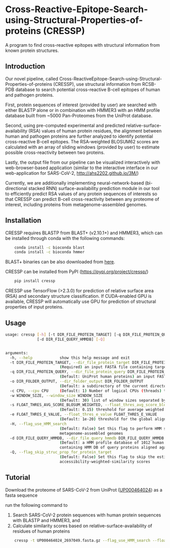 # Cross-Reactive-Epitope-Search-using-Structural-Properties-of-proteins (CRESSP)
 A program to find cross-reactive epitopes with structural information from known protein structures.



## Introduction

Our novel pipeline, called Cross-ReactiveEpitope-Search-using-Structural-Properties-of-proteins (CRESSP), use structural information from RCSB-PDB database to search potential cross-reactive B-cell epitopes of human and pathogen proteins. 

First, protein sequences of interest (provided by user) are searched with either BLASTP alone or in combination with HMMER3 with an HMM profile database built from ~5000 Pan-Proteomes from the UniProt database.

Second, using pre-computed experimental and predicted relative-surface-availability (RSA) values of human protein residues, the alignment between human and pathogen proteins are further analyzed to identify potential cross-reactive B-cell epitopes. The RSA-weighted BLOSUM62 scores are calculated with an array of sliding windows (provided by user) to estimate possible cross-reactivity between two proteins.

Lastly, the output file from our pipeline can be visualized interactively with web-browser-based application (similar to the interactive interface in our web-application for SARS-CoV-2, http://ahs2202.github.io/3M/)

Currently, we are additionally implementing neural-network-based (bi-directional stacked RNN) surface-availability prediction module in our tool to efficiently predict RSA values of any protein sequences of interests so that CRESSP can predict B-cell cross-reactivity between any proteome of interest, including proteins from metagenome-assembled genomes.



## Installation 

CRESSP requires BLASTP from BLAST+ (v2.10.1+) and HMMER3, which can be installed through conda with the following commands:

```sh
    conda install -c bioconda blast
    conda install -c bioconda hmmer
```

BLAST+ binaries can be also downloaded from [here](https://ftp.ncbi.nlm.nih.gov/blast/executables/blast+/LATEST/).

CRESSP can be installed from PyPI (https://pypi.org/project/cressp/)

```sh
    pip install cressp
```

CRESSP use TensorFlow (>2.3.0) for prediction of relative surface area (RSA) and secondary structure classification. If CUDA-enabled GPU is available, CRESSP will automatically use GPU for prediction of structural properties of input proteins.



## Usage

```sh
usage: cressp [-h] [-t DIR_FILE_PROTEIN_TARGET] [-q DIR_FILE_PROTEIN_QUERY] [-o DIR_FOLDER_OUTPUT] [-c CPU] [-w WINDOW_SIZE] [-s FLOAT_THRES_AVG_SCORE_BLOSUM_WEIGHTED] [-e FLOAT_THRES_E_VALUE] [-H]
              [-d DIR_FILE_QUERY_HMMDB] [-Q]


arguments:
  -h, --help            show this help message and exit
  -t DIR_FILE_PROTEIN_TARGET, --dir_file_protein_target DIR_FILE_PROTEIN_TARGET
                        (Required) an input FASTA file containing target protein sequences.
  -q DIR_FILE_PROTEIN_QUERY, --dir_file_protein_query DIR_FILE_PROTEIN_QUERY
                        (Default: UniProt human proteins) an input FASTA file containing query protein sequences.
  -o DIR_FOLDER_OUTPUT, --dir_folder_output DIR_FOLDER_OUTPUT
                        (Default: a subdirectory of the current directory) an output directory
  -c CPU, --cpu CPU     (Default: 1) Number of logical CPUs (threads) to use in the current compute node.
  -w WINDOW_SIZE, --window_size WINDOW_SIZE
                        (Default: 30) list of window sizes separated by comma. Example: 15,30,45
  -s FLOAT_THRES_AVG_SCORE_BLOSUM_WEIGHTED, --float_thres_avg_score_blosum_weighted FLOAT_THRES_AVG_SCORE_BLOSUM_WEIGHTED
                        (Default: 0.15) threshold for average weighted BLOSOM62 alignment score for filtering aligned sequences
  -e FLOAT_THRES_E_VALUE, --float_thres_e_value FLOAT_THRES_E_VALUE
                        (Default: 1e-20) threshold for the global alignment e-value in a scientific notation Example: 1e-3
  -H, --flag_use_HMM_search
                        (Default: False) Set this flag to perform HMM search in addition to BLASTP search. HMM profile search is performed with HMMER3. The search usually takes several hours for
                        metagenome-assembled genomes
  -d DIR_FILE_QUERY_HMMDB, --dir_file_query_hmmdb DIR_FILE_QUERY_HMMDB
                        (Default: a HMM profile database of 1012 human proteins searched against UniProt Pan Proteomes. These proteins consist of experimentally validated human autoantigens) a file
                        containing HMM DB of query proteins aligned against pan-proteomes
  -Q, --flag_skip_struc_prop_for_protein_target
                        (Default: False) Set this flag to skip the estimation of structural properties of target proteins. Only structural properties of query proteins will be used to calculate
                        accessibility-weighted-similarity scores
```





## Tutorial

Download the proteome of SARS-CoV-2 from UniProt ([UP000464024](https://www.uniprot.org/proteomes/UP000464024)) as a fasta sequence



run the following command to 

1. Search SARS-CoV-2 protein sequences with human protein sequences with BLASTP and HMMER3, and
2. Calculate similarity scores based on relative-surface-availability of residues of human proteins

```sh
    cressp -t UP000464024_2697049.fasta.gz --flag_use_HMM_search --float_thres_e_value 5e-2 --cpu 2
```



